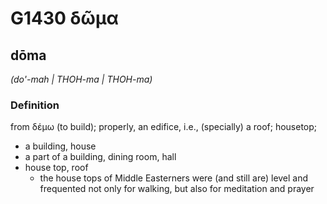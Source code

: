 # G1430 δῶμα

## dōma

_(do'-mah | THOH-ma | THOH-ma)_

### Definition

from δέμω (to build); properly, an edifice, i.e., (specially) a roof; housetop; 

- a building, house
- a part of a building, dining room, hall
- house top, roof
  - the house tops of Middle Easterners were (and still are) level and frequented not only for walking, but also for meditation and prayer
